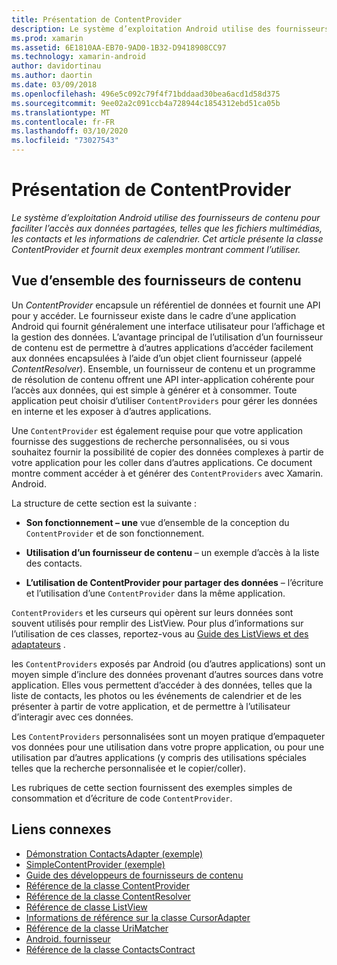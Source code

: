 ```yaml
---
title: Présentation de ContentProvider
description: Le système d’exploitation Android utilise des fournisseurs de contenu pour faciliter l’accès aux données partagées, telles que les fichiers multimédias, les contacts et les informations de calendrier. Cet article présente la classe ContentProvider et fournit deux exemples montrant comment l’utiliser.
ms.prod: xamarin
ms.assetid: 6E1810AA-EB70-9AD0-1B32-D9418908CC97
ms.technology: xamarin-android
author: davidortinau
ms.author: daortin
ms.date: 03/09/2018
ms.openlocfilehash: 496e5c092c79f4f71bddaad30bea6acd1d58d375
ms.sourcegitcommit: 9ee02a2c091ccb4a728944c1854312ebd51ca05b
ms.translationtype: MT
ms.contentlocale: fr-FR
ms.lasthandoff: 03/10/2020
ms.locfileid: "73027543"
---
```

# <a name="intro-to-contentproviders"></a>Présentation de ContentProvider

_Le système d’exploitation Android utilise des fournisseurs de contenu pour faciliter l’accès aux données partagées, telles que les fichiers multimédias, les contacts et les informations de calendrier. Cet article présente la classe ContentProvider et fournit deux exemples montrant comment l’utiliser._

## <a name="content-providers-overview"></a>Vue d’ensemble des fournisseurs de contenu

Un *ContentProvider* encapsule un référentiel de données et fournit une API pour y accéder. Le fournisseur existe dans le cadre d’une application Android qui fournit généralement une interface utilisateur pour l’affichage et la gestion des données. L’avantage principal de l’utilisation d’un fournisseur de contenu est de permettre à d’autres applications d’accéder facilement aux données encapsulées à l’aide d’un objet client fournisseur (appelé *ContentResolver*). Ensemble, un fournisseur de contenu et un programme de résolution de contenu offrent une API inter-application cohérente pour l’accès aux données, qui est simple à générer et à consommer. Toute application peut choisir d’utiliser `ContentProviders` pour gérer les données en interne et les exposer à d’autres applications.

Une `ContentProvider` est également requise pour que votre application fournisse des suggestions de recherche personnalisées, ou si vous souhaitez fournir la possibilité de copier des données complexes à partir de votre application pour les coller dans d’autres applications. Ce document montre comment accéder à et générer des `ContentProviders` avec Xamarin. Android.

La structure de cette section est la suivante :

- **Son fonctionnement &ndash; une** vue d’ensemble de la conception du `ContentProvider` et de son fonctionnement.

- **Utilisation d’un fournisseur de contenu** &ndash; un exemple d’accès à la liste des contacts.

- **L’utilisation de ContentProvider pour partager des données** &ndash; l’écriture et l’utilisation d’une `ContentProvider` dans la même application.

`ContentProviders` et les curseurs qui opèrent sur leurs données sont souvent utilisés pour remplir des ListView. Pour plus d’informations sur l’utilisation de ces classes, reportez-vous au [Guide des ListViews et des adaptateurs](~/android/user-interface/layouts/list-view/index.md) .

les `ContentProviders` exposés par Android (ou d’autres applications) sont un moyen simple d’inclure des données provenant d’autres sources dans votre application. Elles vous permettent d’accéder à des données, telles que la liste de contacts, les photos ou les événements de calendrier et de les présenter à partir de votre application, et de permettre à l’utilisateur d’interagir avec ces données.

Les `ContentProviders` personnalisées sont un moyen pratique d’empaqueter vos données pour une utilisation dans votre propre application, ou pour une utilisation par d’autres applications (y compris des utilisations spéciales telles que la recherche personnalisée et le copier/coller).

Les rubriques de cette section fournissent des exemples simples de consommation et d’écriture de code `ContentProvider`.

## <a name="related-links"></a>Liens connexes

- [Démonstration ContactsAdapter (exemple)](https://docs.microsoft.com/samples/xamarin/monodroid-samples/platformfeatures-contactsadapterdemo)
- [SimpleContentProvider (exemple)](https://docs.microsoft.com/samples/xamarin/monodroid-samples/platformfeatures-simplecontentprovider)
- [Guide des développeurs de fournisseurs de contenu](https://developer.android.com/guide/topics/providers/content-providers.html)
- [Référence de la classe ContentProvider](xref:Android.Content.ContentProvider)
- [Référence de la classe ContentResolver](xref:Android.Content.ContentResolver)
- [Référence de classe ListView](xref:Android.Widget.ListView)
- [Informations de référence sur la classe CursorAdapter](xref:Android.Widget.CursorAdapter)
- [Référence de la classe UriMatcher](xref:Android.Content.UriMatcher)
- [Android. fournisseur](xref:Android.Provider)
- [Référence de la classe ContactsContract](xref:Android.Provider.ContactsContract)
